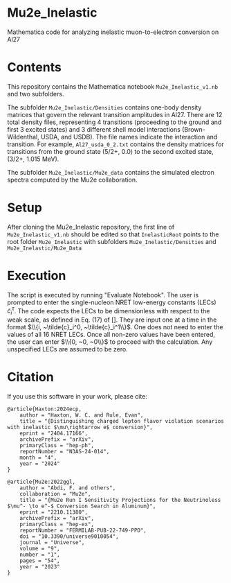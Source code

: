 # Mu2e_Inelastic
Mathematica code for analyzing inelastic muon-to-electron conversion on Al27

# Contents
This repository contains the Mathematica notebook ```Mu2e_Inelastic_v1.nb``` and two subfolders. 

The subfolder ```Mu2e_Inelastic/Densities``` contains one-body density matrices that govern the relevant transition amplitudes in Al27. There are 12 total density files, representing 4 transitions (proceeding to the ground and first 3 excited states) and 3 different shell model interactions (Brown-Wildenthal, USDA, and USDB). The file names indicate the interaction and transition. For example, ```Al27_usda_0_2.txt``` contains the density matrices for transitions from the ground state (5/2+, 0.0) to the second excited state, (3/2+, 1.015 MeV).

The subfolder ```Mu2e_Inelastic/Mu2e_data``` contains the simulated electron spectra computed by the Mu2e collaboration. 

# Setup
After cloning the Mu2e_Inelastic repository, the first line of ```Mu2e_Inelastic_v1.nb``` should be edited so that ```InelasticRoot``` points to the root folder ```Mu2e_Inelastic``` with subfolders ```Mu2e_Inelastic/Densities``` and ```Mu2e_Inelastic/Mu2e_Data```

# Execution
The script is executed by running "Evaluate Notebook". The user is prompted to enter the single-nucleon NRET low-energy constants (LECs) $\tilde{c}_i^\tau$. The code expects the LECs to be dimensionless with respect to the weak scale, as defined in Eq. (17) of []. They are input one at a time in the format $\\{i, ~\tilde{c}_i^0, ~\tilde{c}_i^1\\}$. One does not need to enter the values of all 16 NRET LECs. Once all non-zero values have been entered, the user can enter $\\{0, ~0, ~0\\}$ to proceed with the calculation. Any unspecified LECs are assumed to be zero.

# Citation
If you use this software in your work, please cite:

```
@article{Haxton:2024ecp,
    author = "Haxton, W. C. and Rule, Evan",
    title = "{Distinguishing charged lepton flavor violation scenarios with inelastic $\mu\rightarrow e$ conversion}",
    eprint = "2404.17166",
    archivePrefix = "arXiv",
    primaryClass = "hep-ph",
    reportNumber = "N3AS-24-014",
    month = "4",
    year = "2024"
}

@article{Mu2e:2022ggl,
    author = "Abdi, F. and others",
    collaboration = "Mu2e",
    title = "{Mu2e Run I Sensitivity Projections for the Neutrinoless $\mu^- \to e^-$ Conversion Search in Aluminum}",
    eprint = "2210.11380",
    archivePrefix = "arXiv",
    primaryClass = "hep-ex",
    reportNumber = "FERMILAB-PUB-22-749-PPD",
    doi = "10.3390/universe9010054",
    journal = "Universe",
    volume = "9",
    number = "1",
    pages = "54",
    year = "2023"
}
```


